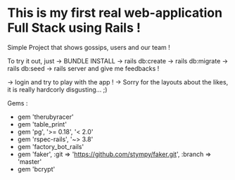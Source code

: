 # This is my first real web-application Full Stack using Rails !

Simple Project that shows gossips, users and our team !

To try it out, just 
-> BUNDLE INSTALL
-> rails db:create
-> rails db:migrate
-> rails db:seed
-> rails server
and give me feedbacks !

-> login and try to play with the app ! 
-> Sorry for the layouts about the likes, it is really hardcorly disgusting... ;)

Gems :
- gem 'therubyracer'
- gem 'table_print'
- gem 'pg', '>= 0.18', '< 2.0'
- gem 'rspec-rails', '~> 3.8'
- gem 'factory_bot_rails'
- gem 'faker', :git => 'https://github.com/stympy/faker.git', :branch => 'master'
- gem 'bcrypt'